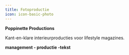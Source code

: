 ```yaml
---
title: Fotoproductie
icon: icon-basic-photo
---
```


**Poppinette Productions**

Kant-en-klare interieurproducties voor lifestyle magazines.

**management - productie -tekst**